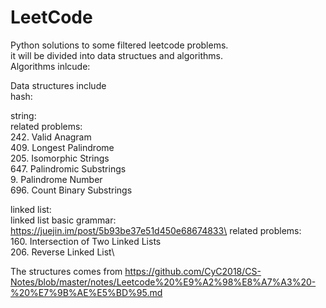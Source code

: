 # LeetCode
Python solutions to some filtered leetcode problems.\
it will be divided into data structues and algorithms.\
Algorithms inlcude:

Data structures include\
hash:

string:\
   related problems:\
       242. Valid Anagram\
       409. Longest Palindrome\
       205. Isomorphic Strings\
       647. Palindromic Substrings\
       9. Palindrome Number\
       696. Count Binary Substrings
      
linked list:\
    linked list basic grammar: https://juejin.im/post/5b93be37e51d450e68674833\
    related problems:\
        160. Intersection of Two Linked Lists\
        206. Reverse Linked List\

The structures comes from 
https://github.com/CyC2018/CS-Notes/blob/master/notes/Leetcode%20%E9%A2%98%E8%A7%A3%20-%20%E7%9B%AE%E5%BD%95.md
